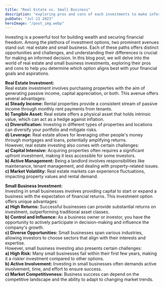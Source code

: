 ```yaml
---
title: "Real Estate vs. Small Business"
description: "exploring pros and cons of each investments to make informed decisions..."
pubDate: "Jul 21 2023"
heroImage: "/post_img.webp"
---
```

Investing is a powerful tool for building wealth and securing financial freedom. Among the plethora of investment options, two prominent avenues stand out: real estate and small business. Each of these paths offers distinct opportunities and challenges, and understanding their differences is crucial for making an informed decision. In this blog post, we will delve into the world of real estate and small business investments, exploring their pros and cons to help you determine which option aligns best with your financial goals and aspirations.

**Real Estate Investment:**  
Real estate investment involves purchasing properties with the aim of generating passive income, capital appreciation, or both. This avenue offers several advantages:  
**a) Steady Income:** Rental properties provide a consistent stream of passive income through monthly rent payments from tenants.  
**b) Tangible Asset:** Real estate offers a physical asset that holds intrinsic value, which can act as a hedge against inflation.  
**c) Diversification:** Investing in different types of properties and locations can diversify your portfolio and mitigate risks.  
**d) Leverage:** Real estate allows for leveraging other people's money through mortgages and loans, potentially amplifying returns.  
However, real estate investing also comes with certain challenges:  
**a) Capital Intensive:** Acquiring properties often requires a significant upfront investment, making it less accessible for some investors.  
**b) Active Management:** Being a landlord involves responsibilities like maintenance, tenant management, and dealing with property-related issues.  
**c) Market Volatility:** Real estate markets can experience fluctuations, impacting property values and rental demand.  

**Small Business Investment:**  
Investing in small businesses involves providing capital to start or expand a business with the expectation of financial returns. This investment option offers unique advantages:  
**a) High Returns:** Successful businesses can provide substantial returns on investment, outperforming traditional asset classes.  
**b) Control and Influence:** As a business owner or investor, you have the opportunity to actively participate in decision-making and influence the company's growth.  
**c) Diverse Opportunities:** Small businesses span various industries, allowing investors to choose sectors that align with their interests and expertise.  
However, small business investing also presents certain challenges:  
**a) High Risk:** Many small businesses fail within their first few years, making it a riskier investment compared to other options.  
**b) Active Involvement:** Investing in small businesses often demands active involvement, time, and effort to ensure success.  
**c) Market Competitiveness:** Business success can depend on the competitive landscape and the ability to adapt to changing market trends.  